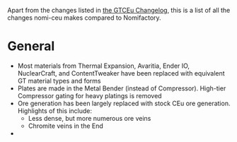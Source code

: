 Apart from the changes listed in [the GTCEu Changelog](https://github.com/GregTechCEu/GregTech/blob/master/CHANGELOG-GTCEU.md), this is a list of all the changes nomi-ceu makes compared to Nomifactory.

# General
- Most materials from Thermal Expansion, Avaritia, Ender IO, NuclearCraft, and ContentTweaker have been replaced with equivalent GT material types and forms
- Plates are made in the Metal Bender (instead of Compressor). High-tier Compressor gating for heavy platings is removed
- Ore generation has been largely replaced with stock CEu ore generation. Highlights of this include:
  - Less dense, but more numerous ore veins
  - Chromite veins in the End
-  
